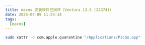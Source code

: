 ```yaml
---
title: macos 安装软件已损坏（Ventura 13.5 (22G74)）
date: 2025-04-09 11:54:14
tags:
  [macos]
---
```


```bash
sudo xattr -d com.apple.quarantine "/Applications/PicGo.app"
```
